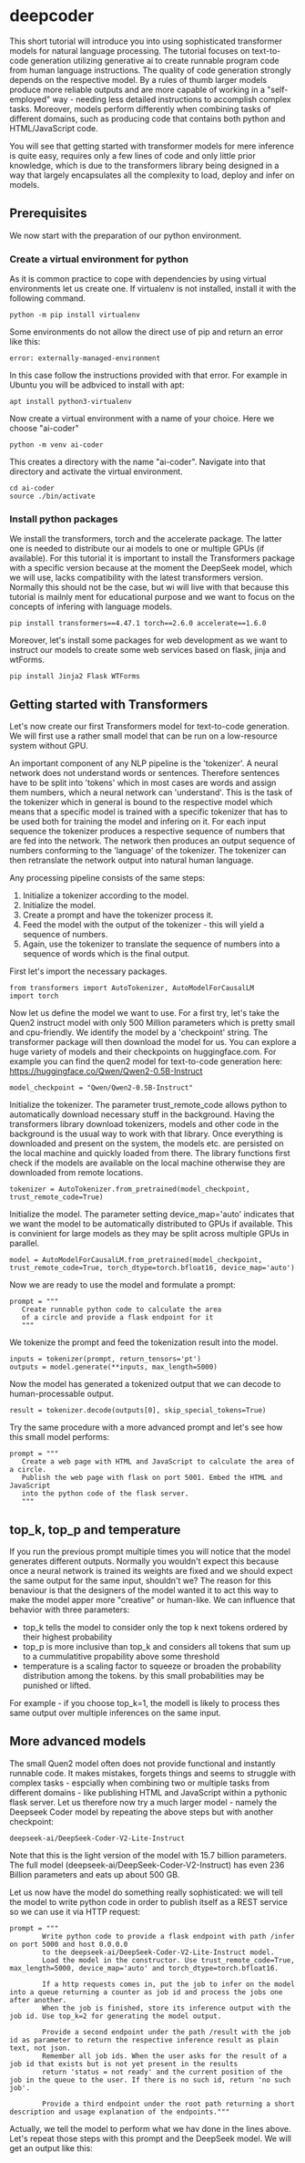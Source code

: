 # deepcoder

This short tutorial will introduce you into using sophisticated transformer models for natural language processing. The tutorial focuses on text-to-code generation utilizing generative ai to create runnable program code from human language instructions. The quality of code generation strongly depends on the respective model. By a rules of thumb larger models produce more reliable outputs and are more capable of working in a "self-employed" way - needing less detailed instructions to accomplish complex tasks. Moreover, models perform differently when combining tasks of different domains, such as producing code that contains both python and HTML/JavaScript code.

You will see that getting started with transformer models for mere inference is quite easy, requires only a few lines of code and only little prior knowledge, which is due to the transformers library being designed in a way that largely encapsulates all the complexity to load, deploy and infer on models.

## Prerequisites

We now start with the preparation of our python environment.

### Create a virtual environment for python
As it is common practice to cope with dependencies by using virtual environments let us create one. If virtualenv is not installed, install it with the following command.
```
python -m pip install virtualenv
```
Some environments do not allow the direct use of pip and return an error like this:
```
error: externally-managed-environment
```
In this case follow the instructions provided with that error. For example in Ubuntu you will be adbviced to install with apt:
```
apt install python3-virtualenv
```

Now create a virtual environment with a name of your choice. Here we choose "ai-coder" 
```
python -m venv ai-coder
```
This creates a directory with the name "ai-coder". Navigate into that directory and activate the virtual environment.
```
cd ai-coder
source ./bin/activate
```
### Install python packages
We install the transformers, torch and the accelerate package. The latter one is needed to distribute our ai models to one or multiple GPUs (if available). For this tutorial it is important to install the Transformers package with a specific version because at the moment the DeepSeek model, which we will use, lacks compatibility with the latest transformers version. Normally this should not be the case, but wi will live with that because this tutorial is mailnly ment for educational purpose and we want to focus on the concepts of infering with language models.
```
pip install transformers==4.47.1 torch==2.6.0 accelerate==1.6.0
```
Moreover, let's install some packages for web development as we want to instruct our models to create some web services based on flask, jinja and wtForms.
```
pip install Jinja2 Flask WTForms
```

## Getting started with Transformers
Let's now create our first Transformers model for text-to-code generation. We will first use a rather small model that can be run on a low-resource system without GPU.

An important component of any NLP pipeline is the 'tokenizer'. A neural network does not understand words or sentences. Therefore sentences have to be split into 'tokens' which in most cases are words and assign them numbers, which a neural network can 'understand'. This is the task of the tokenizer which in general is bound to the respective model which means that a specific model is trained with a specific tokenizer that has to be used both for training the model and infering on it. For each input sequence the tokenizer produces a respective sequence of numbers that are fed into the network. The network then produces an output sequence of numbers conforming to the 'language' of the tokenizer. The tokenizer can then retranslate the network output into natural human language. 

Any processing pipeline consists of the same steps:

1. Initialize a tokenizer according to the model.
2. Initialize the model.
3. Create a prompt and have the tokenizer process it.
4. Feed the model with the output of the tokenizer - this will yield a sequence of numbers.
5. Again, use the tokenizer to translate the sequence of numbers into a sequence of words which is the final output.

First let's import the necessary packages.
```
from transformers import AutoTokenizer, AutoModelForCausalLM
import torch
```
Now let us define the model we want to use. For a first try, let's take the Quen2 instruct model with only 500 Million parameters which is pretty small and cpu-friendly. We identify the model by a 'checkpoint' string. The transformer package will then download the model for us. You can explore a huge variety of models and their checkpoints on huggingface.com. For example you can find the quen2 model for text-to-code generation here: https://huggingface.co/Qwen/Qwen2-0.5B-Instruct 
```
model_checkpoint = "Qwen/Qwen2-0.5B-Instruct"
```
Initialize the tokenizer. The parameter trust_remote_code allows python to automatically download necessary stuff in the background. Having the transformers library download tokenizers, models and other code in the background is the usual way to work with that library. Once everything is downloaded and present on the system, the models etc. are persisted on the local machine and quickly loaded from there. The library functions first check if the models are available on the local machine otherwise they are downloaded from remote locations.
```
tokenizer = AutoTokenizer.from_pretrained(model_checkpoint, trust_remote_code=True)
```
Initialize the model. The parameter setting device_map='auto' indicates that we want the model to be automatically distributed to GPUs if available. This is convinient for large models as they may be split across multiple GPUs in parallel.
```
model = AutoModelForCausalLM.from_pretrained(model_checkpoint, trust_remote_code=True, torch_dtype=torch.bfloat16, device_map='auto')
```
Now we are ready to use the model and formulate a prompt: 

```
prompt = """
   Create runnable python code to calculate the area
   of a circle and provide a flask endpoint for it
   """
```

We tokenize the prompt and feed the tokenization result into the model.
```
inputs = tokenizer(prompt, return_tensors='pt')
outputs = model.generate(**inputs, max_length=5000)
```
Now the model has generated a tokenized output that we can decode to human-processable output.

```
result = tokenizer.decode(outputs[0], skip_special_tokens=True)
```

Try the same procedure with a more advanced prompt and let's see how this small model performs:

```
prompt = """
   Create a web page with HTML and JavaScript to calculate the area of a circle.
   Publish the web page with flask on port 5001. Embed the HTML and JavaScript
   into the python code of the flask server.
   """
```

## top_k, top_p and temperature
If you run the previous prompt multiple times you will notice that the model generates different outputs. Normally you wouldn't expect this because once a neural network is trained its weights are fixed and we should expect the same output for the same input, shouldn't we? The reason for this benaviour is that the designers of the model wanted it to act this way to make the model apper more "creative" or human-like. We can influence that behavior with three parameters:

* top_k tells the model to consider only the top k next tokens ordered by their highest probability
* top_p is more inclusive than top_k and considers all tokens that sum up to a cummulatitive propability above some threshold
* temperature is a scaling factor to squeeze or broaden the probability distribution among the tokens. by this small probabilities may be punished or lifted.

For example - if you choose top_k=1, the modell is likely to process thes same output over multiple inferences on the same input.

## More advanced models
The small Quen2 model often does not provide functional and instantly runnable code. It makes mistakes, forgets things and seems to struggle with complex tasks - espcially when combining two or multiple tasks from different domains - like publishing HTML and JavaScript within a pythonic flask server. Let us therefore now try a much larger model - namely the Deepseek Coder model by repeating the above steps but with another checkpoint:

```
deepseek-ai/DeepSeek-Coder-V2-Lite-Instruct
```
Note that this is the light version of the model with 15.7 billion parameters. The full model (deepseek-ai/DeepSeek-Coder-V2-Instruct) has even 236 Billion parameters and eats up about 500 GB.

Let us now have the model do something really sophisticated: we will tell the model to write python code in order to publish itself as a REST service so we can use it via HTTP request:

```
prompt = """
        Write python code to provide a flask endpoint with path /infer on port 5000 and host 0.0.0.0
        to the deepseek-ai/DeepSeek-Coder-V2-Lite-Instruct model.
        Load the model in the constructor. Use trust_remote_code=True, max_length=5000, device_map='auto' and torch_dtype=torch.bfloat16.
    
        If a http requests comes in, put the job to infer on the model into a queue returning a counter as job id and process the jobs one after another.
        When the job is finished, store its inference output with the job id. Use top_k=2 for generating the model output.
        
        Provide a second endpoint under the path /result with the job id as parameter to return the respective inference result as plain text, not json.
        Remember all job ids. When the user asks for the result of a job id that exists but is not yet present in the results
        return 'status = not ready' and the current position of the job in the queue to the user. If there is no such id, return 'no such job'.
        
        Provide a third endpoint under the root path returning a short description and usage explanation of the endpoints."""
```
Actually, we tell the model to perform what we hav done in the lines above. Let's repeat those steps with this prompt and the DeepSeek model. We will get an output like this:
```

```


